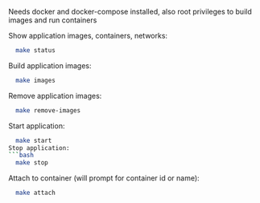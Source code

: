 Needs docker and docker-compose installed, also root privileges to build images and run containers


Show application images, containers, networks:
```bash
  make status
```

Build application images:
```bash
  make images
```

Remove application images:
```bash
  make remove-images
```


Start application:
```bash
  make start
Stop application:
```bash
  make stop
```

Attach to container (will prompt for container id or name):
```bash
  make attach
```